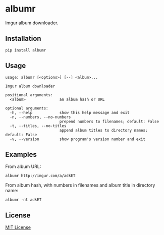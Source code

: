 # albumr

Imgur album downloader.

## Installation

    pip install albumr

## Usage

```
usage: albumr [<options>] [--] <album>...

Imgur album downloader

positional arguments:
  <album>               an album hash or URL

optional arguments:
  -h, --help            show this help message and exit
  -n, --numbers, --no-numbers
                        prepend numbers to filenames; default: False
  -t, --titles, --no-titles
                        append album titles to directory names; default: False
  -v, --version         show program's version number and exit
```

## Examples

From album URL:

    albumr http://imgur.com/a/adkET

From album hash, with numbers in filenames and album title in directory name:

    albumr -nt adkET

## License

[MIT License](LICENSE.txt)
